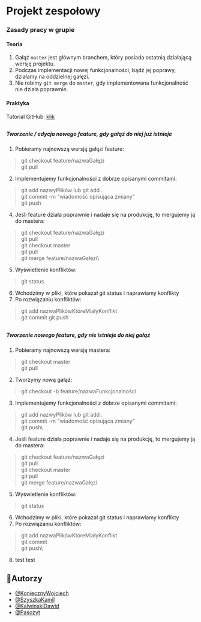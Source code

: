 # Projekt zespołowy

### Zasady pracy w grupie
#### Teoria
1. Gałąź `master` jest głównym branchem, który posiada ostatnią działającą wersję projektu.
2. Podczas implementacji nowej funkcjonalności, bądź jej poprawy, działamy na oddzielnej gałęzi.
3. Nie robimy `git merge` do `master`, gdy implementowana funkcjonalność nie działa poprawnie.

#### Praktyka
Tutorial GitHub: [klik](https://stormit.pl/git/)

##

##### Tworzenie / edycja nowego feature, gdy gałąź do niej już istnieje
1. Pobieramy najnowszą wersję gałęzi feature:
>git checkout feature/nazwaGałęzi\
>git pull
2. Implementujemy funkcjonalności z dobrze opisanymi commitami:
>git add nazwyPlików lub git add .\
>git commit -m "wiadomość opisująca zmiany"\
>git push
4. Jeśli feature działa poprawnie i nadaje się na produkcję, to mergujemy ją do mastera:
>git checkout feature/nazwaGałęzi\
>git pull\
>git checkout master\
>git pull\
>git merge feature/nazwaGałęzi\
5. Wyświetlenie konfliktów:
>git status
6. Wchodzimy w pliki, które pokazał git status i naprawiamy konflikty
7. Po rozwiązaniu konfliktów:
>git add nazwaPlikówKtóreMiałyKonflikt\
>git commit
>git push

##

##### Tworzenie nowego feature, gdy nie istnieje do niej gałąź
1. Pobieramy najnowszą wersję mastera:
>git checkout master\
>git pull
2. Tworzymy nową gałąź: 
>git checkout -b feature/nazwaFunkcjonalności
3. Implementujemy funkcjonalności z dobrze opisanymi commitami:
>git add nazwyPlików lub git add .\
>git commit -m "wiadomość opisująca zmiany"\
>git push\
4. Jeśli feature działa poprawnie i nadaje się na produkcję, to mergujemy ją do mastera:
>git checkout feature/nazwaGałęzi\
>git pull\
>git checkout master\
>git pull\
>git merge feature/nazwaGałęzi
5. Wyświetlenie konfliktów:
>git status
6. Wchodzimy w pliki, które pokazał git status i naprawiamy konflikty
7. Po rozwiązaniu konfliktów:
>git add nazwaPlikówKtóreMiałyKonflikt\
>git commit\
>git push\
8. test test

## 🧠Autorzy

- [@KoniecznyWojciech](https://www.github.com/WojciechKonieczny)
- [@SzyszkaKamil](https://www.github.com/SzyszkaKamil)
- [@KalwinskiDawid](https://www.github.com/kalwinskidawid)
- [@Pasozyt](https://www.github.com/Pasozyt)
